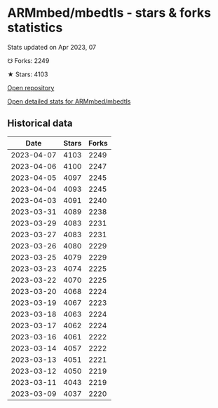# ARMmbed/mbedtls - stars & forks statistics

Stats updated on Apr 2023, 07

☋ Forks: 2249

★ Stars: 4103

[Open repository](https://github.com/ARMmbed/mbedtls)

[Open detailed stats for ARMmbed/mbedtls](https://reviewgithub.com/rep/ARMmbed/mbedtls)

## Historical data
| Date | Stars | Forks |
|------|-------|-------|
| 2023-04-07 | 4103 | 2249 | 
| 2023-04-06 | 4100 | 2247 | 
| 2023-04-05 | 4097 | 2245 | 
| 2023-04-04 | 4093 | 2245 | 
| 2023-04-03 | 4091 | 2240 | 
| 2023-03-31 | 4089 | 2238 | 
| 2023-03-29 | 4083 | 2231 | 
| 2023-03-27 | 4083 | 2231 | 
| 2023-03-26 | 4080 | 2229 | 
| 2023-03-25 | 4079 | 2229 | 
| 2023-03-23 | 4074 | 2225 | 
| 2023-03-22 | 4070 | 2225 | 
| 2023-03-20 | 4068 | 2224 | 
| 2023-03-19 | 4067 | 2223 | 
| 2023-03-18 | 4063 | 2224 | 
| 2023-03-17 | 4062 | 2224 | 
| 2023-03-16 | 4061 | 2222 | 
| 2023-03-14 | 4057 | 2222 | 
| 2023-03-13 | 4051 | 2221 | 
| 2023-03-12 | 4050 | 2219 | 
| 2023-03-11 | 4043 | 2219 | 
| 2023-03-09 | 4037 | 2220 | 

